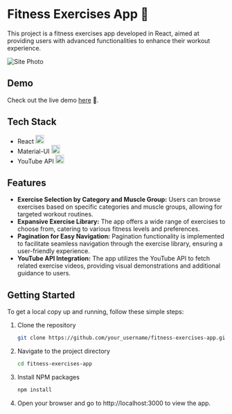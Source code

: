 # Fitness Exercises App 💪

This project is a fitness exercises app developed in React, aimed at providing users with advanced functionalities to enhance their workout experience.

![Site Photo](images/site_photo.png)

## Demo

Check out the live demo [here](https://app.netlify.com/sites/akash-gym-app/overview) 🚀.

## Tech Stack

- React <img src="https://upload.wikimedia.org/wikipedia/commons/thumb/a/a7/React-icon.svg/1200px-React-icon.svg.png" alt="React Logo" width="20" height="20">
- Material-UI <img src="https://static-00.iconduck.com/assets.00/material-ui-icon-2048x1626-on580ia9.png" alt="Material-UI Logo" width="20" height="20">
- YouTube API <img src="https://kodular-community.s3.dualstack.eu-west-1.amazonaws.com/original/3X/8/3/83fe2d67b97a995c68ae09f18e410237e19d95f2.png" alt="YouTube API Logo" width="20" height="20">

## Features

- **Exercise Selection by Category and Muscle Group:** Users can browse exercises based on specific categories and muscle groups, allowing for targeted workout routines.
- **Expansive Exercise Library:** The app offers a wide range of exercises to choose from, catering to various fitness levels and preferences.
- **Pagination for Easy Navigation:** Pagination functionality is implemented to facilitate seamless navigation through the exercise library, ensuring a user-friendly experience.
- **YouTube API Integration:** The app utilizes the YouTube API to fetch related exercise videos, providing visual demonstrations and additional guidance to users.

## Getting Started

To get a local copy up and running, follow these simple steps:

1. Clone the repository
   ```sh
   git clone https://github.com/your_username/fitness-exercises-app.git
2. Navigate to the project directory
   ```sh
   cd fitness-exercises-app
3. Install NPM packages
   ```sh
   npm install
4. Open your browser and go to http://localhost:3000 to view the app.

